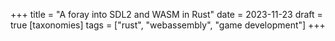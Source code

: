 +++
title = "A foray into SDL2 and WASM in Rust"
date = 2023-11-23
draft = true
[taxonomies]
  tags = ["rust", "webassembly", "game development"]
+++
